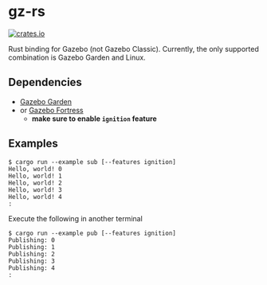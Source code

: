 # gz-rs

[![crates.io](https://img.shields.io/crates/v/gz.svg)](https://crates.io/crates/gz)

Rust binding for Gazebo (not Gazebo Classic). Currently, the only supported combination is Gazebo Garden and Linux.

## Dependencies

- [Gazebo Garden](https://gazebosim.org/docs/garden/install)
- or [Gazebo Fortress](https://gazebosim.org/docs/fortress/install)
  - **make sure to enable `ignition` feature**

## Examples

```no_rust
$ cargo run --example sub [--features ignition]
Hello, world! 0
Hello, world! 1
Hello, world! 2
Hello, world! 3
Hello, world! 4
:
```

Execute the following in another terminal

```no_rust
$ cargo run --example pub [--features ignition]
Publishing: 0
Publishing: 1
Publishing: 2
Publishing: 3
Publishing: 4
:
```
